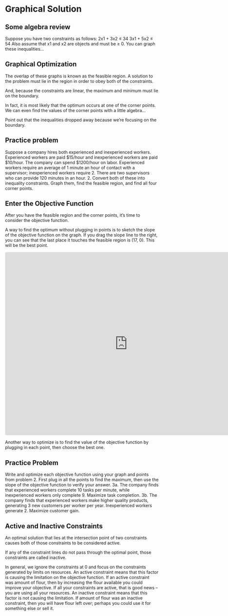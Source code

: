 # Graphical Solution

## Some algebra review
<!-- TODO: Change to a note box -->
Suppose you have two constraints as follows:
2x1 + 3x2 ≤ 34
3x1 + 5x2 ≤ 54
Also assume that x1 and x2 are objects and must be ≥ 0.
You can graph these inequalities…

## Graphical Optimization
The overlap of these graphs is known as the feasible region. A solution to the problem must lie in the region in order to obey both of the constraints. 
<!-- TODO: insert image -->

And, because the constraints are linear, the maximum and minimum must lie on the boundary.
<!-- TODO: insert image -->

In fact, it is most likely that the optimum occurs at one of the corner points. 
We can even find the values of the corner points with a little algebra…
<!-- TODO: Work math on an example -->
Point out that the inequalities dropped away because we’re focusing on the boundary.

## Practice problem
Suppose a company hires both experienced and inexperienced workers. 
Experienced workers are paid $15/hour and inexperienced workers are paid $10/hour. The company can spend $1200/hour on labor.
Experienced workers require an average of 1 minute an hour of contact with a supervisor; inexperienced workers require 2. There are two supervisors who can provide 120 minutes in an hour.
2. Convert both of these into inequality constraints. Graph them, find the feasible region, and find all four corner points.

<!-- The constraints are:
15x1 + 10x2 ≤ 1200
1x1 + 2x2 ≤ 120

The graph is a typical quadrilateral; corner points are at (0, 0), (80, 0), (0, 60) and (60, 30).
-->


## Enter the Objective Function
After you have the feasible region and the corner points, it’s time to consider the objective function. 

A way to find the optimum without plugging in points is to sketch the slope of the objective function on the graph.
If you drag the slope line to the
right, you can see that the last 
place it touches the feasible region is (17, 0). This will be the best point.
<!-- TODO: GeoGebra aplet with slider-->
<iframe src="https://www.geogebra.org/classic/pcx324hc?embed" width="800" height="600" allowfullscreen style="border: 1px solid #e4e4e4;border-radius: 4px;" frameborder="0"></iframe>

Another way to optimize is to find the value of the objective function by plugging in each point, then choose the best one.
<!-- TODO: Values for an example -->

## Practice Problem
Write and optimize each objective function using your graph and points from problem 2. First plug in all the points to find the maximum, then use the slope of the objective function to verify your answer.
3a. The company finds that experienced workers complete 10 tasks per minute, while inexperienced workers only complete 9. Maximize task completion.
3b. The company finds that experienced workers make higher quality products, generating 3 new customers per worker per year. Inexperienced workers generate 2. Maximize customer gain. 
<!-- The corner points were (0, 0), (0, 60), (80, 0) and (30, 60).
3a. f = 10x1 + 9x2; maximized at (30, 60) with f = 840. The company should hire 30 experienced and 60 inexperienced workers for 840 tasks per minute.
3b. f = 3x1 + 2x2; maximized at (80, 0) with f = 240. The company should hire 80 experienced and 0 inexperienced workers for 240 customers per year.

Encourage students to write, or at least think about, the meaning of the points rather than just the numerical values. 
-->

## Active and Inactive Constraints
An optimal solution that lies at the intersection point of two constraints causes both of those constraints to be considered active. 
<!-- TODO: Insert image -->

If any of the constraint lines do not pass through the optimal point, those constraints are called inactive.

In general, we ignore the constraints at 0 and focus on the constraints generated by limits on resources. 
An active constraint means that this factor is causing the limitation on the objective function. If an active constraint was amount of flour, then by increasing the flour available you could improve your objective. If all your constraints are active, that is good news – you are using all your resources.
An inactive constraint means that this factor is not causing the limitation. If amount of flour was an inactive constraint, then you will have flour left over; perhaps you could use it for something else or sell it. 
